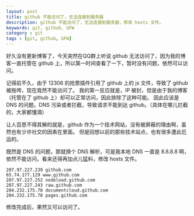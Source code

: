 ```yaml
---
layout: post
title: github 不能访问了，无法连接到服务器
description: github 不能访问了，无法连接到服务器，修改 hosts 文件。
keywords: git, github, GFW
category : git
tags : [git, github, GFW]
---
```


好久没有更新博客了，今天突然在QQ群上听说 github 无法访问了，因为我的博客一直托管在 github 上，所以第一时间查看了一下，暂时没有问题，依然可以访问。

记得前不久，由于 12306 的抢票插件引用了 github 上的 js 文件，导致了 github 被拖垮，现在竟然不能访问了。
我的第一反应就是，IP 被封，但是由于我的博客（托管在了 github 上）却可以正常访问，因此排除了这种可能。
因此应该是 DNS 的问题。DNS 污染或者拦截，导致请求不能到达 github。（具体在哪儿拦截的，大家都懂滴）

让人百思不得其解的就是，github 作为一个技术网站，没有被屏蔽的理由啊，虽然也有少许社交的因素在里面。
但是回想以前的那些技术站点，也有很多遭此厄运的。

既然是 DNS 的问题，那就换个 DNS 解析，可是我本地 DNS 一直是 8.8.8.8 啊，依然不能访问，看来还得再加点儿猛料，修改 hosts 文件。

	207.97.227.239 github.com   
	65.74.177.129 www.github.com   
	207.97.227.252 nodeload.github.com   
	207.97.227.243 raw.github.com  
	204.232.175.78 documentcloud.github.com  
	204.232.175.78 pages.github.com

修改完成后，果然又可以访问了。
